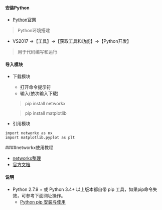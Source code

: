 #### 安装Python

* [Python官网](https://www.python.org/)
> Python环境搭建
* VS2017 ->【工具】->【获取工具和功能】->【Python开发】
> 用于代码编写和运行

#### 导入模块

* 下载模块
  * 打开命令提示符
  * 输入(依次输入下载)
  > pip install networkx
  
  > pip install matplotlib

* 引用模块
```pythony
import networkx as nx
import matplotlib.pyplot as plt
```
####networkx使用教程

* [networkx整理](https://www.cnblogs.com/minglex/p/9205160.html)
* [官方文档](https://networkx.github.io/documentation/stable/tutorial.html)

#### 说明
* Python 2.7.9 + 或 Python 3.4+ 以上版本都自带 pip 工具，如果pip命令失效，可参考下面网址操作。
  * [Python pip 安装与使用](https://www.runoob.com/w3cnote/python-pip-install-usage.html)
